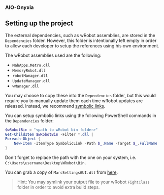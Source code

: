 ### AIO-Onyxia

## Setting up the project

The external dependencies, such as wRobot assemblies, are stored in the `Dependencies` folder. However, this folder is intentionally left empty in order to allow each developer to setup the references using his own environment.

The wRobot assemblies used are the following:

- `MahApps.Metro.dll`
- `MemoryRobot.dll`
- `robotManager.dll`
- `UpdateManager.dll`
- `wManager.dll`

You may choose to copy these into the `Dependencies` folder, but this would require you to manually update them each time wRobot updates are released. Instead, we recommend [symbolic links](https://en.wikipedia.org/wiki/Symbolic_link).

You can setup symbolic links using the following PowerShell commands in the `Dependencies` folder:

```powershell
$wRobotBin = "<path to wRobot bin folder>"
Get-ChildItem $wRobotBin -Filter *.dll |
Foreach-Object {
    New-Item -ItemType SymbolicLink -Path $_.Name -Target $_.FullName
}
```

Don't forget to replace the path with the one on your system, i.e. `C:\Users\username\Desktop\WRobot\Bin`.

You can grab a copy of `MarsSettingsGUI.dll` from [here](https://github.com/Marsbars/SettingsGUI/raw/master/Compiled/MarsSettingsGUI.dll).

> Hint: You may symlink your output file to your wRobot `FightClass` folder in order to avoid extra build steps.
